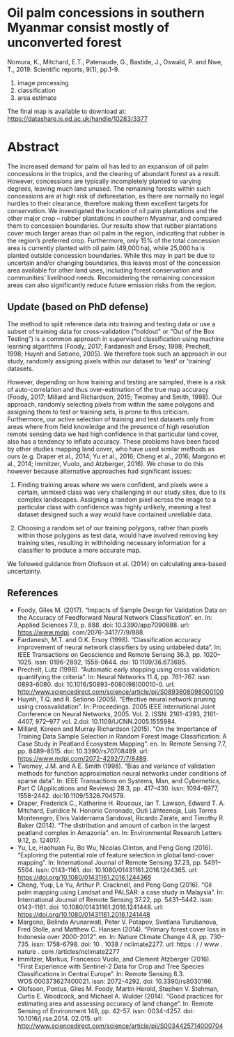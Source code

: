 # Oil palm concessions in southern Myanmar consist mostly of unconverted forest
Nomura, K., Mitchard, E.T., Patenaude, G., Bastide, J., Oswald, P. and Nwe, T., 2019. Scientific reports, 9(1), pp.1-9.

1. image processing
2. classification
3. area estimate

The final map is available to download at: https://datashare.is.ed.ac.uk/handle/10283/3377

# Abstract
The increased demand for palm oil has led to an expansion of oil palm concessions in the tropics, and the clearing of abundant forest as a result. However, concessions are typically incompletely planted to varying degrees, leaving much land unused. The remaining forests within such concessions are at high risk of deforestation, as there are normally no legal hurdles to their clearance, therefore making them excellent targets for conservation. We investigated the location of oil palm plantations and the other major crop – rubber plantations in southern Myanmar, and compared them to concession boundaries. Our results show that rubber plantations cover much larger areas than oil palm in the region, indicating that rubber is the region’s preferred crop. Furthermore, only 15% of the total concession area is currently planted with oil palm (49,000 ha), while 25,000 ha is planted outside concession boundaries. While this may in part be due to uncertain and/or changing boundaries, this leaves most of the concession area available for other land uses, including forest conservation and communities’ livelihood needs. Reconsidering the remaining concession areas can also significantly reduce future emission risks from the region.

## Update (based on PhD defense)
The method to split reference data into training and testing data or use a subset of training data for cross-validation ("holdout" or "Out of the Box Testing") is a common approach in supervised classification using machine learning algorithms (Foody, 2017; Fardanesh and Ersoy, 1998; Prechelt, 1998; Huynh and Setiono, 2005). We therefore took such an approach in our study, randomly assigning pixels within our dataset to ’test’ or ’training’ datasets.

However, depending on how training and testing are sampled, there is a risk of auto-correlation and thus over-estimation of the true map accuracy (Foody, 2017; Millard and Richardson, 2015; Twomey and Smith, 1998). Our approach, randomly selecting pixels from within the same polygons and assigning them to test or training sets, is prone to this criticism. Furthermore, our active selection of training and test datasets only from areas where from field knowledge and the presence of high resolution remote sensing data we had high confidence in that particular land cover, also has a tendency to inflate accuracy. These problems have been faced by other studies mapping land cover, who have used similar methods as ours (e.g. Draper et al., 2014; Yu et al., 2016; Cheng et al., 2016; Margono et al., 2014; Immitzer, Vuolo, and Atzberger, 2016). We chose to do this however because alternative approaches had significant issues:

1. Finding training areas where we were confident, and pixels were a certain, unmixed class was very challenging in our study sites, due to its complex landscapes. Assigning a random pixel across the image to a particular class with confidence was highly unlikely, meaning a test dataset designed such a way would have contained unreliable data.

2. Choosing a random set of our training polygons, rather than pixels within those polygons as test data, would have involved removing key training sites, resulting in withholding necessary information for a classifier to produce a more accurate map.

We followed guidance from Olofsson et al. (2014) on calculating area-based uncertainty.

## References
- Foody, Giles M. (2017). “Impacts of Sample Design for Validation Data on
the Accuracy of Feedforward Neural Network Classification”. en. In: Applied
Sciences 7.9, p. 888. doi: 10.3390/app7090888. url: https://www.mdpi.
com/2076-3417/7/9/888.
- Fardanesh, M.T. and O.K. Ersoy (1998). “Classification accuracy improvement of
neural network classifiers by using unlabeled data”. In: IEEE Transactions on
Geoscience and Remote Sensing 36.3, pp. 1020–1025. issn: 0196-2892, 1558-0644. doi: 10.1109/36.673695.
- Prechelt, Lutz (1998). “Automatic early stopping using cross validation: quantifying
the criteria”. In: Neural Networks 11.4, pp. 761–767. issn: 0893-6080. doi:
10.1016/S0893-6080(98)00010-0. url: http://www.sciencedirect.com/science/article/pii/S0893608098000100
- Huynh, T.Q. and R. Setiono (2005). “Effective neural network pruning using crossvalidation”.
In: Proceedings. 2005 IEEE International Joint Conference on
Neural Networks, 2005. Vol. 2. ISSN: 2161-4393, 2161-4407, 972–977 vol. 2.doi: 10.1109/IJCNN.2005.1555984.
- Millard, Koreen and Murray Richardson (2015). “On the Importance of Training
Data Sample Selection in Random Forest Image Classification: A Case Study
in Peatland Ecosystem Mapping”. en. In: Remote Sensing 7.7, pp. 8489–8515.
doi: 10.3390/rs70708489. url: https://www.mdpi.com/2072-4292/7/7/8489.
- Twomey, J.M. and A.E. Smith (1998). “Bias and variance of validation methods
for function approximation neural networks under conditions of sparse
data”. In: IEEE Transactions on Systems, Man, and Cybernetics, Part C (Applications
and Reviews) 28.3, pp. 417–430. issn: 1094-6977, 1558-2442. doi:10.1109/5326.704579.
- Draper, Frederick C., Katherine H. Roucoux, Ian T. Lawson, Edward T. A.
Mitchard, Euridice N. Honorio Coronado, Outi Lähteenoja, Luis Torres Montenegro,
Elvis Valderrama Sandoval, Ricardo Zaráte, and Timothy R. Baker
(2014). “The distribution and amount of carbon in the largest peatland complex
in Amazonia”. en. In: Environmental Research Letters 9.12, p. 124017.
- Yu, Le, Haohuan Fu, Bo Wu, Nicolas Clinton, and Peng Gong (2016). “Exploring
the potential role of feature selection in global land-cover mapping”. In:
International Journal of Remote Sensing 37.23, pp. 5491–5504. issn: 0143-1161. doi: 10.1080/01431161.2016.1244365. url: https://doi.org/10.1080/01431161.2016.1244365
- Cheng, Yuqi, Le Yu, Arthur P. Cracknell, and Peng Gong (2016). “Oil palm
mapping using Landsat and PALSAR: a case study in Malaysia”. In: International
Journal of Remote Sensing 37.22, pp. 5431–5442. issn: 0143-1161.
doi: 10.1080/01431161.2016.1241448. url: https://doi.org/10.1080/01431161.2016.1241448
- Margono, Belinda Arunarwati, Peter V. Potapov, Svetlana Turubanova, Fred
Stolle, and Matthew C. Hansen (2014). “Primary forest cover loss in Indonesia
over 2000-2012”. en. In: Nature Climate Change 4.8, pp. 730–735. issn: 1758-6798. doi: 10 . 1038 / nclimate2277. url: https : / / www . nature . com /articles/nclimate2277
- Immitzer, Markus, Francesco Vuolo, and Clement Atzberger (2016). “First Experience
with Sentinel-2 Data for Crop and Tree Species Classifications in
Central Europe”. In: Remote Sensing 8.3. WOS:000373627400021. issn: 2072-4292. doi: 10.3390/rs8030166.
- Olofsson, Pontus, Giles M. Foody, Martin Herold, Stephen V. Stehman, Curtis
E. Woodcock, and Michael A. Wulder (2014). “Good practices for estimating
area and assessing accuracy of land change”. In: Remote Sensing of
Environment 148, pp. 42–57. issn: 0034-4257. doi: 10.1016/j.rse.2014.
02.015. url: http://www.sciencedirect.com/science/article/pii/S0034425714000704
